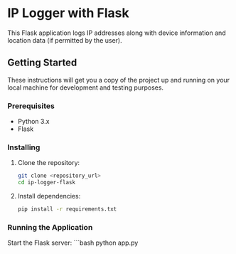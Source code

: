 # IP Logger with Flask

This Flask application logs IP addresses along with device information and location data (if permitted by the user).

## Getting Started

These instructions will get you a copy of the project up and running on your local machine for development and testing purposes.

### Prerequisites

- Python 3.x
- Flask

### Installing

1. Clone the repository:

   ```bash
   git clone <repository_url>
   cd ip-logger-flask

2. Install dependencies:

    ```bash
    pip install -r requirements.txt

### Running the Application
Start the Flask server:
    ```bash
    python app.py



    